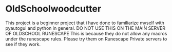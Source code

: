 # OldSchoolwoodcutter
This project is a beginner project that i have done to familiarize myself with pyautogui and python in general.
DO NOT USE THIS ON THE MAIN SERVER OF OLDSCHOOL RUNESCAPE
This is because they do not allow any macros under the runescape rules.
Please try them on Runescape Private servers to see if they work.
